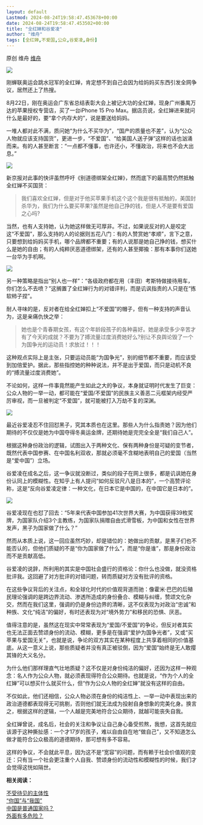 ```yaml
---
layout: default
Lastmod: 2024-08-24T19:58:47.453678+00:00
date: 2024-08-24T19:58:47.453502+00:00
title: "全红婵和谷爱凌"
author: "维舟"
tags: [全红婵,不爱国,公众,谷爱凌,身份]
---
```


原创 维舟 [维舟](javascript:void(0);)

![](https://images.weserv.nl/?url=https%3A//mmbiz.qpic.cn/sz_mmbiz_png/a5gPZh3sTStPZokNJUJicsa5jU0bkc2ibYHUlpvfxibG8YK5vRDA7iaK2fqrGMn544ib9fZtRE7FBAjlZSeTrKsZmDA/640%3Fwx_fmt%3Dpng%26from%3Dappmsg)

刚蝉联奥运会跳水冠军的全红婵，肯定想不到自己会因为给妈妈买东西引发全网争议，居然还上了热搜。

8月22日，刚在奥运会广东省总结表彰大会上被记大功的全红婵，现身广州番禺万达的苹果授权专营店，买了一台iPhone 15 Pro Max。据店员说，全红婵进来就问什么是最好的，要“拿个内存大的”，说是要送给妈妈。  

一堆人都对此不满，质问她“为什么不买华为”，“国产的质量也不差”，认为“公众人物就应该支持国货”，更进一步，“不爱国”、“给美国人送子弹”这样的话也汹涌而来。有的人甚至断言：“一点都不懂事，也许还小，不懂政治，将来也不会大出息。”

![](https://images.weserv.nl/?url=https%3A//mmbiz.qpic.cn/sz_mmbiz_jpg/a5gPZh3sTStPZokNJUJicsa5jU0bkc2ibYbP33OoJ814yKicvTySYyInIs0AeyHQ0P6CVCWDggmZVz9glQkCPFrmw/640%3Fwx_fmt%3Djpeg%26from%3Dappmsg)

新京报对此事的快评虽然呼吁《别道德绑架全红婵》，然而底下的最高赞仍然抵触全红婵不买国货：

> 我们喜欢全红婵，但是对于他买苹果手机这个这个我是很有抵触的，美国封杀华为，我们为什么要买苹果?虽然是他自己挣的钱，但是人不是要有爱国之心吗?

当然，也有人支持她，认为她这样做无可厚非。不过，如果说反对的人是咬定这“不爱国”，那么支持的人的论据则五花八门：有的人赞赏她“孝顺”，言下之意，只要想到给妈妈买手机，哪个品牌都不重要；有的人说那是她自己挣的钱，想买什么是她的自由；有的人纯粹厌恶道德绑架，还有的人甚至揶揄：那有本事你们送她一台华为手机啊。

![](https://images.weserv.nl/?url=https%3A//mmbiz.qpic.cn/sz_mmbiz_jpg/a5gPZh3sTStPZokNJUJicsa5jU0bkc2ibYKJCGEibheszA8ednHzicbRzT0j4KVvibkaU6rd0GHjQuUR2VVoRAibWmYg/640%3Fwx_fmt%3Djpeg)

另一种策略是指出“别人也一样”：“各级政府都在用（丰田）考斯特做接待用车，你们怎么不去喷？”这搁置了全红婵行为的对错评判，而是讥讽指责的人只是在“拣软柿子捏”。  

耐人寻味的是，反对者在给全红婵扣上“不爱国”的帽子，但有一种支持的声音认为，这是亲痛仇快之举：

> 她也是个青春期女孩，有这个年龄段孩子的各种喜好。她是承受多少辛苦才有了今天的成就？不要为了搏流量过度消费她好么?别让不良舆论毁了一个为国争光的运动员！求放过！！！

这种观点实际上是主张，只要运动员能“为国争光”，别的细节都不重要，而应该受到加倍爱护。据此，那些指控她的种种说法，并不是出于爱国，而只是动机不良的“搏流量过度消费她”。

不论如何，这样一件事竟然能产生如此之大的争议，本身就证明时代发生了巨变：公众人物的一举一动，都可能在“爱国/不爱国”的民族主义善恶二元框架内经受严厉审视，而一旦被判定“不爱国”，就可能被打入万劫不复的深渊。

![](https://images.weserv.nl/?url=https%3A//mmbiz.qpic.cn/sz_mmbiz_jpg/a5gPZh3sTStPZokNJUJicsa5jU0bkc2ibYJUm0OMS4Qia26SCjoAa8WfOZCZOxDBZdwobeuBfibD7bBcdqnwWc82CQ/640%3Fwx_fmt%3Djpeg)

最近谷爱凌忍不住回怼黑子，究其本质也在这里。那些人为什么指责她？因为他们期待的不仅仅是她为中国夺得冬奥运金牌，还期待她是完完全全是“我们自己人”。  

根据这种身份政治的逻辑，试图出入于两种文化、保有两种身份是可疑的变节者，既然代表中国参赛、在中国名利双收，那就必须毫不含糊地表明自己的爱国（当然是“爱中国”）立场。  

谷爱凌在成名之后，这一争议就没断过，类似的段子在网上很多，都是讥讽她在身份认同上的模糊性。在知乎上有人提问“如何反驳尺八是日本的”，一个高赞评论称，这是“反向谷爱凌定律：一种文化，在日本它是中国的，在中国它是日本的”。  

![](https://images.weserv.nl/?url=https%3A//mmbiz.qpic.cn/sz_mmbiz_jpg/a5gPZh3sTStPZokNJUJicsa5jU0bkc2ibYiaoeTY4cgldO17GibNYyoSCEeJiasDKQeB27PofzJAq7GdXJYK1k4QaHg/640%3Fwx_fmt%3Djpeg%26from%3Dappmsg)

谷爱凌现在也怼了回去：“5年来代表中国参加41次世界大赛，为中国获得39枚奖牌，为国家队介绍3个主教练，为国家队捐赠自由式滑雪板，为中国和女性在世界发声，黑子为国家做了什么？”  

然而从本质上说，这一回应虽然巧妙，却是错位的：她做出的贡献，是黑子们也不能否认的，但他们质疑的不是“你为国家做了什么”，而是“你是谁”，那是身份政治而不是贡献高低。

谷爱凌的说辞，所利用的其实是中国社会盛行的资格论：你什么也没做，就没资格批评我。这回避了对方批评的对错问题，转而质疑对方没有批评的资格。

在这些争议背后的关注点，和全球化时代的价值观背道而驰：像霍米·巴巴的后殖民理论强调的是跨边界流动、渗透所造成的身份叠合、模糊与纠缠，赞颂文化杂交，然而在我们这里，强调的仍是身份边界的清晰，这不仅表现为对政治“忠诚”和种族、文化“纯洁”的偏好，有时还表现为对“境外势力”和移民的恐惧、厌恶。

值得注意的是，虽然这在现实中常常表现为“爱国/不爱国”的争论，但反对者其实也无法正面去赞颂身份的流动、模糊，更多是在强调“爱护为国争光者”，又或“买苹果与爱国无关”，也就是说，争论的双方其实在某种程度上共享着相同的价值基底。从这一意义上说，那些质疑者并没有真正被驳倒，因为“爱国”始终是无人敢撄其锋的大义名分。  

为什么他们那样理直气壮地质疑？这不仅是对身份纯洁的偏好，还因为这样一种观念：名人作为公众人物，就必须表现得符合公众期待。也就是说，“作为个人的全红婵”可以想买什么就买什么，但“作为公众人物的全红婵”就没有这样的自由。  

不仅如此，他们还相信，公众人物必须在身份的纯洁性上、一举一动中表现出来的政治道德都表现得无可挑剔，否则他们就无法成为投射自身想象的完美化身。换言之，根据这样的逻辑，一个人越是完美地符合公众期待，就越可能丧失自我。

全红婵曾说，成名后，社会的关注和争议让自己身心备受煎熬，我想，这首先就应该源于这种撕扯感：一个才17岁的孩子，难以自由自在地“做自己”，又不知道怎么做才能符合公众极高的道德期待，那可想有多不容易。

这样的争议，不会就此平息，因为这不是“宽容”的问题，而有赖于社会价值观的变迁：只有当一个社会更注重个人自我、赞颂身份的流动性和模糊性的时候，我们才会觉得这恍如隔世。

**相关阅读：**  

[不受待见的主体性](http://mp.weixin.qq.com/s?__biz=MzA3OTg4MzY1Mg==&mid=2651584742&idx=1&sn=7ba99ccbba6fd9464f166bb9622c4951&chksm=8453e40db3246d1bc8fe13dd59fd0cb4cede0228c7285c6456c4f19b79b40369896a6d7daf0c&scene=21#wechat_redirect)  
[“你国”与“我国”](http://mp.weixin.qq.com/s?__biz=MzA3OTg4MzY1Mg==&mid=2651585684&idx=1&sn=d7f3d1a4768fd0ed756d4214298ab445&chksm=8453e07fb3246969be4f3b054e07d587c824bc10a77ed52c1b7f057f200c98013b8127d8efdd&scene=21#wechat_redirect)  
[中国是普通国家吗？](http://mp.weixin.qq.com/s?__biz=Mzg2MjYzNjMzNw==&mid=2247483896&idx=1&sn=b683636b0113990ea2586983258f3b0f&chksm=ce0591a6f97218b05e25cafed954dc12a56b30c9548d5c3d0aa6d7b13480fcbd3a369794d0c8&scene=21#wechat_redirect)  
[外面有多危险？](http://mp.weixin.qq.com/s?__biz=MzA3OTg4MzY1Mg==&mid=2651612127&idx=1&sn=9d5874305e19020ee90f3fb54e050108&chksm=84547f34b323f622667c90d0c18cc3074e385a5caeb31dec3db1dce185df5f27ad5ee983aea2&scene=21#wechat_redirect)

